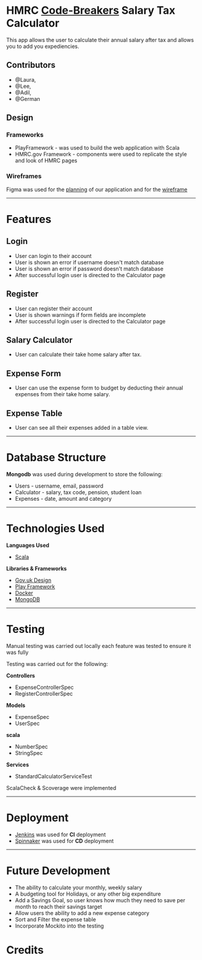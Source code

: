 # HMRC [Code-Breakers](https://staging.tiered-planet.net/code-breakers) Salary Tax Calculator

This app allows the user to calculate their annual salary after tax and allows you to add you expediencies.


## Contributors 

* @Laura,
* @Lee,
* @Adil, 
* @German

## Design

### Frameworks
- PlayFramework - was used to build the web application with Scala
- HMRC.gov Framework - components were used to replicate the style and look of HMRC pages 

### Wireframes
Figma was used for the [planning](https://imgur.com/a/bOOCvcu) of our application and for the [wireframe](https://imgur.com/a/EPPuTaL)

-----
# Features

## Login 
- User can login to their account 
- User is shown an error if username doesn't match database
- User is shown an error if password doesn't match database
- After successful login user is directed to the Calculator page
## Register
- User can register their account
- User is shown warnings if form fields are incomplete
- After successful login user is directed to the Calculator page
## Salary Calculator
- User can calculate their take home salary after tax.

## Expense Form
- User can use the expense form to budget by deducting their annual expenses from their take home salary.

## Expense Table
- User can see all their expenses added in a table view.
-----
# Database Structure
**Mongodb** was used during development to store the following:
- Users - username, email, password
- Calculator - salary, tax code, pension, student loan
- Expenses - date, amount and category
-----
# Technologies Used

**Languages Used**
- [Scala](https://www.scala-lang.org/)

**Libraries & Frameworks**
- [Gov.uk Design](https://design-system.service.gov.uk/get-started/)
- [Play Framework](https://www.playframework.com/)
- [Docker](https://www.docker.com/)
- [MongoDB](https://www.mongodb.com/)

-----
# Testing
Manual testing was carried out locally each feature was tested to ensure it was fully 

Testing was carried out for the following:

**Controllers**
- ExpenseControllerSpec
- RegisterControllerSpec

**Models**
- ExpenseSpec
- UserSpec

**scala**
- NumberSpec
- StringSpec

**Services**
- StandardCalculatorServiceTest

ScalaCheck & Scoverage were implemented

------

# Deployment
- [Jenkins](https://www.jenkins.io/) was used for **CI** deployment
- [Spinnaker](https://spinnaker.io/) was used for **CD** deployment

-----

# Future Development
- The ability to calculate your monthly, weekly salary
- A budgeting tool for Holidays, or any other big expenditure
- Add a Savings Goal, so user knows how much they need to save per month to reach their savings target
- Allow users the ability to add a new expense category
- Sort and Filter the expense table
- Incorporate Mockito into the testing

# Credits
